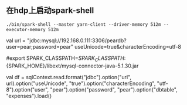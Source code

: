 ## 在hdp上启动spark-shell
```
./bin/spark-shell --master yarn-client --driver-memory 512m --executor-memory 512m
```

val url = "jdbc:mysql://192.168.0.111:3306/peardb?user=pear;password=pear"
useUnicode=true&characterEncoding=utf-8


#export SPARK_CLASSPATH=$SPARK_CLASSPATH:${SPARK_HOME}/libext/mysql-connector-java-5.1.30.jar

val df = sqlContext.read.format("jdbc").option("url", url).option("useUnicode", "true").option("characterEncoding", "utf-8").option("user", "pear").option("password", "pear").option("dbtable", "expenses").load()
